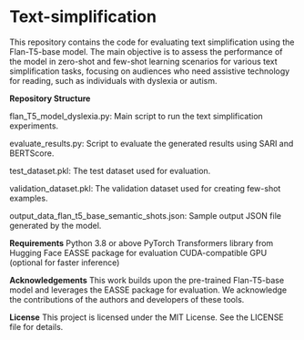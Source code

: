 # Text-simplification

This repository contains the code for evaluating text simplification using the Flan-T5-base model. The main objective is to assess the performance of the model in zero-shot and few-shot learning scenarios for various text simplification tasks, focusing on audiences who need assistive technology for reading, such as individuals with dyslexia or autism.


**Repository Structure**

flan_T5_model_dyslexia.py: Main script to run the text simplification experiments.

evaluate_results.py: Script to evaluate the generated results using SARI and BERTScore.

test_dataset.pkl: The test dataset used for evaluation.

validation_dataset.pkl: The validation dataset used for creating few-shot examples.

output_data_flan_t5_base_semantic_shots.json: Sample output JSON file generated by the model.


**Requirements**
Python 3.8 or above
PyTorch
Transformers library from Hugging Face
EASSE package for evaluation
CUDA-compatible GPU (optional for faster inference)

**Acknowledgements**
This work builds upon the pre-trained Flan-T5-base model and leverages the EASSE package for evaluation. We acknowledge the contributions of the authors and developers of these tools.

**License**
This project is licensed under the MIT License. See the LICENSE file for details.
